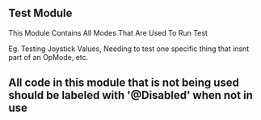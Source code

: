 ## Test Module

This Module Contains All Modes That Are Used To Run Test

Eg. Testing Joystick Values, Needing to test one specific thing that insnt part of an OpMode, etc.

## All code in this module that is not being used should be labeled with '@Disabled' when not in use
